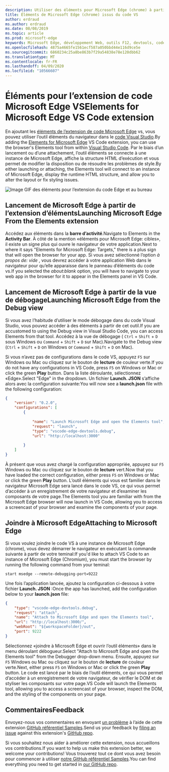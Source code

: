 ```yaml
---
description: Utiliser des éléments pour Microsoft Edge (chrome) à partir du code VS
title: Éléments de Microsoft Edge (chrome) issus du code VS
author: erdraud
ms.author: erdraud
ms.date: 08/08/2019
ms.topic: article
ms.prod: microsoft-edge
keywords: Microsoft Edge, développement Web, outils F12, devtools, code vs, code Visual Studio, éléments
ms.openlocfilehash: 4875a4665fe1561ecf587a050bbd44e116d9ce5e
ms.sourcegitcommit: 6860234c25a8be863b7f29a54838e78e120dbb62
ms.translationtype: MT
ms.contentlocale: fr-FR
ms.lasthandoff: 04/09/2020
ms.locfileid: "10566607"
---
```

# <span data-ttu-id="86a33-104">Éléments pour l’extension de code Microsoft Edge VS</span><span class="sxs-lookup"><span data-stu-id="86a33-104">Elements for Microsoft Edge VS Code extension</span></span>

<span data-ttu-id="86a33-105">En ajoutant les [éléments de l’extension de code Microsoft Edge](https://marketplace.visualstudio.com/items?itemName=ms-edgedevtools.vscode-edge-devtools) vs, vous pouvez utiliser l’outil éléments du navigateur dans le [code Visual Studio](https://code.visualstudio.com/).</span><span class="sxs-lookup"><span data-stu-id="86a33-105">By adding the [Elements for Microsoft Edge](https://marketplace.visualstudio.com/items?itemName=ms-edgedevtools.vscode-edge-devtools) VS Code extension, you can use the browser's Elements tool from within [Visual Studio Code](https://code.visualstudio.com/).</span></span> <span data-ttu-id="86a33-106">Par le biais d’un lancement ou d’une attachement, l’outil éléments se connecte à une instance de Microsoft Edge, affiche la structure HTML d’exécution et vous permet de modifier la disposition ou de résoudre les problèmes de style.</span><span class="sxs-lookup"><span data-stu-id="86a33-106">By either launching or attaching, the Elements tool will connect to an instance of Microsoft Edge, display the runtime HTML structure, and allow you to alter the layout or fix styling issues.</span></span>

![Image GIF des éléments pour l’extension du code Edge et au bureau](./media/elements-for-edge.gif)

## <span data-ttu-id="86a33-108">Lancement de Microsoft Edge à partir de l’extension d’éléments</span><span class="sxs-lookup"><span data-stu-id="86a33-108">Launching Microsoft Edge From the Elements extension</span></span> 

<span data-ttu-id="86a33-109">Accédez aux éléments dans la **barre d’activité**.</span><span class="sxs-lookup"><span data-stu-id="86a33-109">Navigate to Elements in the **Activity Bar**.</span></span> <span data-ttu-id="86a33-110">À côté de la mention «éléments pour Microsoft Edge: cibles», il existe un signe plus qui ouvre le navigateur de votre application.</span><span class="sxs-lookup"><span data-stu-id="86a33-110">Next to where it says "Elements for Microsoft Edge: Targets," there is a plus sign that will open the browser for your app.</span></span> <span data-ttu-id="86a33-111">Si vous avez sélectionné l’option *à propos de: vide* , vous devrez accéder à votre application Web dans le navigateur pour qu’elle apparaisse dans le panneau d’éléments du code vs.</span><span class="sxs-lookup"><span data-stu-id="86a33-111">If you selected the *about:blank* option, you will have to navigate to your web app in the browser for it to appear in the Elements panel in VS Code.</span></span>

## <span data-ttu-id="86a33-112">Lancement de Microsoft Edge à partir de la vue de débogage</span><span class="sxs-lookup"><span data-stu-id="86a33-112">Launching Microsoft Edge from the Debug view</span></span>

<span data-ttu-id="86a33-113">Si vous avez l’habitude d’utiliser le mode débogage dans du code Visual Studio, vous pouvez accéder à des éléments à partir de cet outil.</span><span class="sxs-lookup"><span data-stu-id="86a33-113">If you are accustomed to using the Debug view in Visual Studio Code, you can access Elements from that tool.</span></span> <span data-ttu-id="86a33-114">Accédez à la vue de débogage ( `Ctrl`  +  `Shift`  +  `D` sous Windows ou `Command`  +  `Shift`  +  `D` sur Mac).</span><span class="sxs-lookup"><span data-stu-id="86a33-114">Navigate to the Debug view (`Ctrl` + `Shift` + `D` on Windows or `Command` + `Shift` + `D` on Mac).</span></span> 

<span data-ttu-id="86a33-115">Si vous n’avez pas de configurations dans le code VS, appuyez `F5` sur Windows ou Mac ou cliquez sur le bouton de **lecture** de couleur verte.</span><span class="sxs-lookup"><span data-stu-id="86a33-115">If you do not have any configurations in VS Code, press `F5` on Windows or Mac or click the green **Play** button.</span></span> <span data-ttu-id="86a33-116">Dans la liste déroulante, sélectionnez «Edge».</span><span class="sxs-lookup"><span data-stu-id="86a33-116">Select "Edge" in the dropdown.</span></span> <span data-ttu-id="86a33-117">Un fichier **Launch. JSON** s’affiche alors avec la configuration suivante:</span><span class="sxs-lookup"><span data-stu-id="86a33-117">You will now see a **launch.json** file with the following configuration:</span></span>

```json
{
    "version": "0.2.0",
    "configurations": [
        {
            
            "name": "Launch Microsoft Edge and open the Elements tool",
            "request": "launch",
            "type": "vscode-edge-devtools.debug",
            "url": "http://localhost:3000"
        
        }
    ]
}
```

<span data-ttu-id="86a33-118">À présent que vous avez chargé la configuration appropriée, appuyez sur `F5` Windows ou Mac ou cliquez sur le bouton de **lecture** vert.</span><span class="sxs-lookup"><span data-stu-id="86a33-118">Now that you have loaded the correct configuration, either press `F5` on Windows or Mac or click the green **Play** button.</span></span> <span data-ttu-id="86a33-119">L’outil éléments qui vous est familier dans le navigateur Microsoft Edge sera lancé dans le code VS, ce qui vous permet d’accéder à un enregistrement de votre navigateur et d’examiner les composants de votre page.</span><span class="sxs-lookup"><span data-stu-id="86a33-119">The Elements tool you are familiar with from the Microsoft Edge browser will now launch in VS Code, allowing you to access a screencast of your browser and examine the components of your page.</span></span>

## <span data-ttu-id="86a33-120">Joindre à Microsoft Edge</span><span class="sxs-lookup"><span data-stu-id="86a33-120">Attaching to Microsoft Edge</span></span>
<span data-ttu-id="86a33-121">Si vous voulez joindre le code VS à une instance de Microsoft Edge (chrome), vous devez démarrer le navigateur en exécutant la commande suivante à partir de votre teminal:</span><span class="sxs-lookup"><span data-stu-id="86a33-121">If you'd like to attach VS Code to an instance of Microsoft Edge (Chromium), you must start the browser by running the following command from your teminal:</span></span>

`start msedge --remote-debugging-port=9222`

<span data-ttu-id="86a33-122">Une fois l’application lancée, ajoutez la configuration ci-dessous à votre fichier **Launch. JSON** :</span><span class="sxs-lookup"><span data-stu-id="86a33-122">Once the app has launched, add the configuration below to your **launch.json** file:</span></span>

```json
{
    "type": "vscode-edge-devtools.debug",
    "request": "attach",
    "name": "Attach to Microsoft Edge and open the Elements tool",
    "url": "http://localhost:3000/",
    "webRoot": "${workspaceFolder}/out",
    "port": 9222
}
```

<span data-ttu-id="86a33-123">Sélectionnez «joindre à Microsoft Edge et ouvrir l’outil éléments» dans le menu déroulant débogueur.</span><span class="sxs-lookup"><span data-stu-id="86a33-123">Select "Attach to Microsoft Edge and open the Elements tool" from the Debugger drop-down menu.</span></span> <span data-ttu-id="86a33-124">Ensuite, appuyez sur `F5` Windows ou Mac ou cliquez sur le bouton de **lecture** de couleur verte.</span><span class="sxs-lookup"><span data-stu-id="86a33-124">Next, either press `F5` on Windows or Mac or click the green **Play** button.</span></span> <span data-ttu-id="86a33-125">Le code est lancé par le biais de l’outil éléments, ce qui vous permet d’accéder à un enregistrement de votre navigateur, de vérifier le DOM et de styliser les composants sur votre page.</span><span class="sxs-lookup"><span data-stu-id="86a33-125">VS Code will launch the Elements tool, allowing you to access a screencast of your browser, inspect the DOM, and the styling of the components on your page.</span></span>

## <span data-ttu-id="86a33-126">Commentaires</span><span class="sxs-lookup"><span data-stu-id="86a33-126">Feedback</span></span>
<span data-ttu-id="86a33-127">Envoyez-nous vos commentaires en envoyant [un problème](https://github.com/microsoft/vscode-edge-devtools/issues/new) à l’aide de cette extension [GitHub référentiel Samples](https://github.com/microsoft/vscode-edge-devtools).</span><span class="sxs-lookup"><span data-stu-id="86a33-127">Send us your feedback by [filing an issue](https://github.com/microsoft/vscode-edge-devtools/issues/new) against this extension's [GitHub repo](https://github.com/microsoft/vscode-edge-devtools).</span></span> 

<span data-ttu-id="86a33-128">Si vous souhaitez nous aider à améliorer cette extension, nous accueillons vos contributions.</span><span class="sxs-lookup"><span data-stu-id="86a33-128">If you want to help us make this extension better, we welcome your contributions!</span></span> <span data-ttu-id="86a33-129">Vous trouverez tout ce dont vous avez besoin pour commencer à utiliser [notre GitHub référentiel Samples](https://github.com/microsoft/vscode-edge-devtools).</span><span class="sxs-lookup"><span data-stu-id="86a33-129">You can find everything you need to get started in [our GitHub repo](https://github.com/microsoft/vscode-edge-devtools).</span></span>